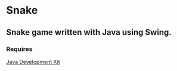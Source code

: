 # Snake
## Snake game written with Java using Swing.

### Requires
[Java Development Kit](https://www.oracle.com/java/technologies/downloads/)

